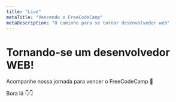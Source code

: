 ```yaml
---
title: "Live"
metaTitle: "Vencendo o FreeCodeCamp"
metaDescription: "O caminho para se tornar desenvolvedor web"
---
```


# Tornando-se um desenvolvedor WEB!

Acompanhe nossa jornada para vencer o FreeCodeCamp 🤟 

Bora lá 👇👇
